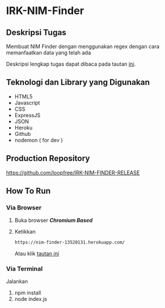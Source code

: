 # IRK-NIM-Finder

## Deskripsi Tugas

Membuat NIM Finder dengan menggunakan regex dengan cara memanfaatkan data yang telah ada

Deskripsi lengkap tugas dapat dibaca pada tautan [ini](https://github.com/hokkyss/Seleksi-IRK-NIM_Finder).

## Teknologi dan Library yang Digunakan

-   HTML5
-   Javascript
-   CSS
-   ExpressJS
-   JSON
-   Heroku
-   Github
-   nodemon ( for dev )

## Production Repository

https://github.com/loopfree/IRK-NIM-FINDER-RELEASE

## How To Run

### Via Browser

1. Buka browser <strong><em>Chromium Based</em></strong>

2. Ketikkan
    ```bash
    https://nim-finder-13520131.herokuapp.com/
    ```
    Atau klik [tautan ini](https://nim-finder-13520131.herokuapp.com/)

### Via Terminal

Jalankan

1. npm install
2. node index.js

